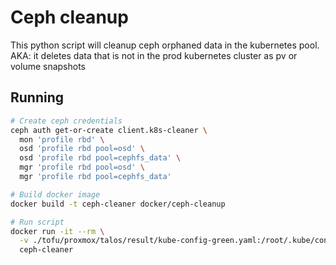 # Ceph cleanup
This python script will cleanup ceph orphaned data in the kubernetes pool. AKA: it deletes data that is not in the prod kubernetes cluster as pv or volume snapshots

## Running
```bash
# Create ceph credentials
ceph auth get-or-create client.k8s-cleaner \
  mon 'profile rbd' \
  osd 'profile rbd pool=osd' \
  osd 'profile rbd pool=cephfs_data' \
  mgr 'profile rbd pool=osd' \
  mgr 'profile rbd pool=cephfs_data'

# Build docker image
docker build -t ceph-cleaner docker/ceph-cleanup

# Run script
docker run -it --rm \
  -v ./tofu/proxmox/talos/result/kube-config-green.yaml:/root/.kube/config \
  ceph-cleaner
```
